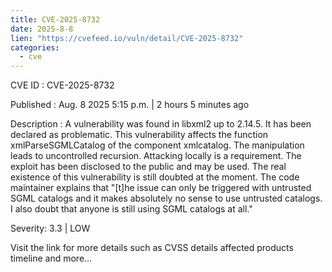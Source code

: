 ```yaml
--- 
title: CVE-2025-8732
date: 2025-8-8
lien: "https://cvefeed.io/vuln/detail/CVE-2025-8732"
categories:
  - cve
---
```


CVE ID : CVE-2025-8732

Published :  Aug. 8
2025
5:15 p.m. | 2 hours
5 minutes ago

Description : A vulnerability was found in libxml2 up to 2.14.5. It has been declared as problematic. This vulnerability affects the function xmlParseSGMLCatalog of the component xmlcatalog. The manipulation leads to uncontrolled recursion. Attacking locally is a requirement. The exploit has been disclosed to the public and may be used. The real existence of this vulnerability is still doubted at the moment. The code maintainer explains
that "[t]he issue can only be triggered with untrusted SGML catalogs and it makes absolutely no sense to use untrusted catalogs. I also doubt that anyone is still using SGML catalogs at all."

Severity: 3.3 | LOW

Visit the link for more details
such as CVSS details
affected products
timeline
and more...
